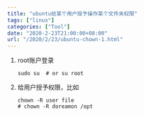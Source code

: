 ```yaml
---
title: "ubuntu给某个用户授予操作某个文件夹权限"
tags: ["linux"]
categories: ["Tool"]
date: "2020-2-23T21:00:00+08:00"
url: "/2020/2/23/ubuntu-chown-1.html"
---
```


1. root账户登录

   ```
   sudo su  # or su root
   ```

2. 给用户授予权限，比如

   ```
   chown -R user file
   # chown -R doreamon /opt
   ```

   


